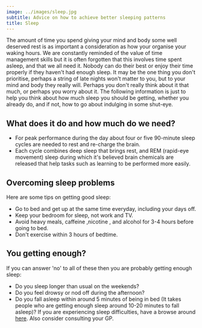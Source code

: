 ```yaml
---
image: ../images/sleep.jpg
subtitle: Advice on how to achieve better sleeping patterns
title: Sleep
---
```


The amount of time you spend giving your mind and body some well deserved rest is as important a consideration as how your organise your waking hours. We are constantly reminded of the value of time management skills but it is often forgotten that this involves time spent asleep, and that we all need it. Nobody can do their best or enjoy their time properly if they haven't had enough sleep. It may be the one thing you don't prioritise, perhaps a string of late nights won't matter to you, but to your mind and body they really will. Perhaps you don't really think about it that much, or perhaps you worry about it. The following information is just to help you think about how much sleep you should be getting, whether you already do, and if not, how to go about indulging in some shut-eye.

## What does it do and how much do we need?
- For peak performance during the day about four or five 90-minute sleep cycles are needed to rest and re-charge the brain.
- Each cycle combines deep sleep that brings rest, and REM (rapid-eye movement) sleep during which it's believed brain chemicals are released that help tasks such as learning to be performed more easily.
## Overcoming sleep problems

Here are some tips on getting good sleep:
- Go to bed and get up at the same time everyday, including your days off.
- Keep your bedroom for sleep, not work and TV.
- Avoid heavy meals, caffeine ,nicotine , and alcohol for 3-4 hours before going to bed. 
- Don't exercise within 3 hours of bedtime. 
## You getting enough?

If you can answer 'no' to all of these then you are probably getting enough sleep: 
- Do you sleep longer than usual on the weekends? 
- Do you feel drowsy or nod off during the afternoon? 
- Do you fall asleep within around 5 minutes of being in bed (It takes people who are getting enough sleep around 10-20 minutes to fall asleep)?
If you are experiencing sleep difficulties, have a browse around [here](http://www.bbc.co.uk/science/humanbody/sleep/articles/advicetips.shtml).
Also consider consulting your GP.
